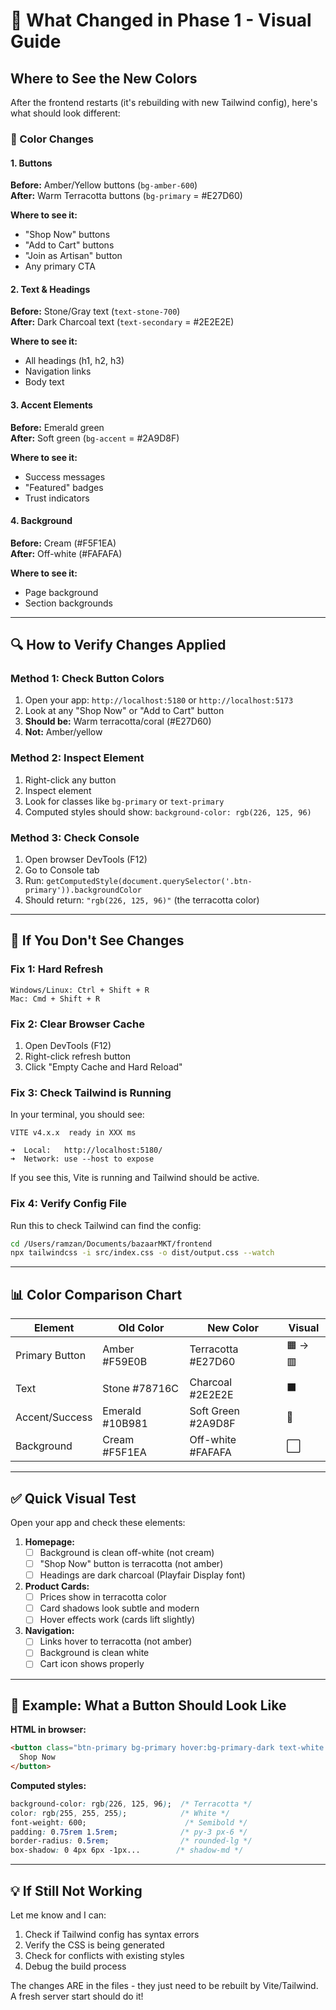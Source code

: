 # 👀 What Changed in Phase 1 - Visual Guide

## Where to See the New Colors

After the frontend restarts (it's rebuilding with new Tailwind config), here's what should look different:

### 🎨 Color Changes

#### 1. **Buttons**
**Before:** Amber/Yellow buttons (`bg-amber-600`)  
**After:** Warm Terracotta buttons (`bg-primary` = #E27D60)

**Where to see it:**
- "Shop Now" buttons
- "Add to Cart" buttons
- "Join as Artisan" button
- Any primary CTA

#### 2. **Text & Headings**
**Before:** Stone/Gray text (`text-stone-700`)  
**After:** Dark Charcoal text (`text-secondary` = #2E2E2E)

**Where to see it:**
- All headings (h1, h2, h3)
- Navigation links
- Body text

#### 3. **Accent Elements**
**Before:** Emerald green  
**After:** Soft green (`bg-accent` = #2A9D8F)

**Where to see it:**
- Success messages
- "Featured" badges
- Trust indicators

#### 4. **Background**
**Before:** Cream (#F5F1EA)  
**After:** Off-white (#FAFAFA)

**Where to see it:**
- Page background
- Section backgrounds

---

## 🔍 How to Verify Changes Applied

### Method 1: Check Button Colors
1. Open your app: `http://localhost:5180` or `http://localhost:5173`
2. Look at any "Shop Now" or "Add to Cart" button
3. **Should be:** Warm terracotta/coral (#E27D60)
4. **Not:** Amber/yellow

### Method 2: Inspect Element
1. Right-click any button
2. Inspect element
3. Look for classes like `bg-primary` or `text-primary`
4. Computed styles should show: `background-color: rgb(226, 125, 96)`

### Method 3: Check Console
1. Open browser DevTools (F12)
2. Go to Console tab
3. Run: `getComputedStyle(document.querySelector('.btn-primary')).backgroundColor`
4. Should return: `"rgb(226, 125, 96)"` (the terracotta color)

---

## 🚨 If You Don't See Changes

### Fix 1: Hard Refresh
```
Windows/Linux: Ctrl + Shift + R
Mac: Cmd + Shift + R
```

### Fix 2: Clear Browser Cache
1. Open DevTools (F12)
2. Right-click refresh button
3. Click "Empty Cache and Hard Reload"

### Fix 3: Check Tailwind is Running
In your terminal, you should see:
```
VITE v4.x.x  ready in XXX ms

➜  Local:   http://localhost:5180/
➜  Network: use --host to expose
```

If you see this, Vite is running and Tailwind should be active.

### Fix 4: Verify Config File
Run this to check Tailwind can find the config:
```bash
cd /Users/ramzan/Documents/bazaarMKT/frontend
npx tailwindcss -i src/index.css -o dist/output.css --watch
```

---

## 📊 Color Comparison Chart

| Element | Old Color | New Color | Visual |
|---------|-----------|-----------|--------|
| Primary Button | Amber #F59E0B | Terracotta #E27D60 | 🟧 → 🟥 |
| Text | Stone #78716C | Charcoal #2E2E2E | ⬛ |
| Accent/Success | Emerald #10B981 | Soft Green #2A9D8F | 💚 |
| Background | Cream #F5F1EA | Off-white #FAFAFA | ⬜ |

---

## ✅ Quick Visual Test

Open your app and check these elements:

1. **Homepage:**
   - [ ] Background is clean off-white (not cream)
   - [ ] "Shop Now" button is terracotta (not amber)
   - [ ] Headings are dark charcoal (Playfair Display font)

2. **Product Cards:**
   - [ ] Prices show in terracotta color
   - [ ] Card shadows look subtle and modern
   - [ ] Hover effects work (cards lift slightly)

3. **Navigation:**
   - [ ] Links hover to terracotta (not amber)
   - [ ] Background is clean white
   - [ ] Cart icon shows properly

---

## 🎨 Example: What a Button Should Look Like

**HTML in browser:**
```html
<button class="btn-primary bg-primary hover:bg-primary-dark text-white font-semibold py-3 px-6 rounded-lg transition-all duration-200 shadow-md hover:shadow-lg active:scale-95">
  Shop Now
</button>
```

**Computed styles:**
```css
background-color: rgb(226, 125, 96);  /* Terracotta */
color: rgb(255, 255, 255);            /* White */
font-weight: 600;                      /* Semibold */
padding: 0.75rem 1.5rem;              /* py-3 px-6 */
border-radius: 0.5rem;                /* rounded-lg */
box-shadow: 0 4px 6px -1px...        /* shadow-md */
```

---

## 💡 If Still Not Working

Let me know and I can:
1. Check if Tailwind config has syntax errors
2. Verify the CSS is being generated
3. Check for conflicts with existing styles
4. Debug the build process

The changes ARE in the files - they just need to be rebuilt by Vite/Tailwind. A fresh server start should do it!

